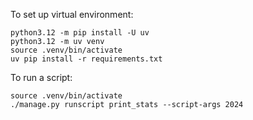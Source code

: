 To set up virtual environment:

    python3.12 -m pip install -U uv
    python3.12 -m uv venv
    source .venv/bin/activate
    uv pip install -r requirements.txt

To run a script:

    source .venv/bin/activate
    ./manage.py runscript print_stats --script-args 2024
